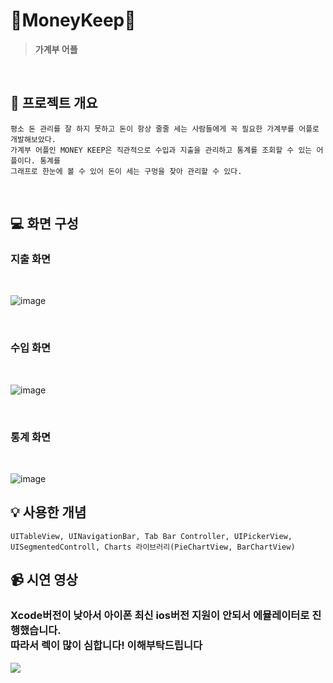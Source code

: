 
  # 💸MoneyKeep💸
  > **가계부 어플**


<br/>


## 📌 프로젝트 개요
```
평소 돈 관리를 잘 하지 못하고 돈이 항상 줄줄 세는 사람들에게 꼭 필요한 가계부를 어플로 개발해보았다. 
가계부 어플인 MONEY KEEP은 직관적으로 수입과 지출을 관리하고 통계를 조회할 수 있는 어플이다. 통계를
그래프로 한눈에 볼 수 있어 돈이 세는 구멍을 찾아 관리할 수 있다.
```
</br>

## 💻 화면 구성

### 지출 화면

</br>

![image](https://github.com/hs-1971467-jungchulHwang/IOS_Final_Project/assets/115887505/2535f073-f5b6-4e07-a68d-b4d4a3bf6c78)

</br>


### 수입 화면

</br>
  
![image](https://github.com/hs-1971467-jungchulHwang/IOS_Final_Project/assets/115887505/7169a379-bb22-4d6c-80fc-dd12f0472a06)

</br>
</details>

### 통계 화면

</br>

![image](https://github.com/hs-1971467-jungchulHwang/IOS_Final_Project/assets/115887505/16414af9-87a2-4066-906c-1fda920aad4e)
</br>


## 💡 사용한 개념
```
UITableView, UINavigationBar, Tab Bar Controller, UIPickerView, 
UISegmentedControll, Charts 라이브러리(PieChartView, BarChartView)
```

## 📹 시연 영상

### Xcode버전이 낮아서 아이폰 최신 ios버전 지원이 안되서 에뮬레이터로 진행했습니다.</br> 따라서 렉이 많이 심합니다! 이해부탁드립니다
[<img src="https://img.shields.io/badge/YouTube-FF0000?style=for-the-badge&logo=youtube&logoColor=white">
](https://youtu.be/G8HCprMc6s8)
<br/>
